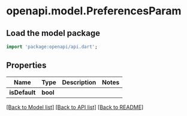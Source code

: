# openapi.model.PreferencesParam

## Load the model package
```dart
import 'package:openapi/api.dart';
```

## Properties
Name | Type | Description | Notes
------------ | ------------- | ------------- | -------------
**isDefault** | **bool** |  | 

[[Back to Model list]](../README.md#documentation-for-models) [[Back to API list]](../README.md#documentation-for-api-endpoints) [[Back to README]](../README.md)


